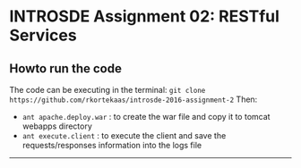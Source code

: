 INTROSDE  Assignment 02: RESTful Services
===============

Howto run the code 
---------------------

The code can be executing in the terminal: ```git clone https://github.com/rkortekaas/introsde-2016-assignment-2```
Then:
 

 - ```ant apache.deploy.war``` : to create the war file and copy it to tomcat webapps directory
 - ```ant execute.client``` : to execute the client and save the requests/responses information into the logs file

------------

